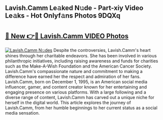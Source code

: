 ## Lavish.Camm Le𝚊ked N𝚞de - Part-xiy Video Le𝚊ks - Hot Onlyf𝚊ns Photos 9DQXq

# <h2><a href="http://ab56115.deff.icu/?id=Lavish.Camm">🔗 New 👉🔴 Lavish.Camm VIDEO Photos</a></h2>

[![Lavish.Camm N𝚞des](https://i.imgur.com/rIISA9y.gif)](http://ab56115.deff.icu/?id=Lavish.Camm)
Despite the controversies, Lavish.Camm's heart shines through her charitable endeavors. She has been involved in various philanthropic initiatives, including raising awareness and funds for charities such as the Make-A-Wish Foundation and the American Cancer Society. Lavish.Camm's compassionate nature and commitment to making a difference have earned her the respect and admiration of her fans. Lavish.Camm, born on December 1, 1995, is an American social media influencer, gamer, and content creator known for her entertaining and engaging presence on various platforms. With a large following and a diverse range of content, Lavish.Camm has carved out a unique niche for herself in the digital world. This article explores the journey of Lavish.Camm, from her humble beginnings to her current status as a social media sensation.
